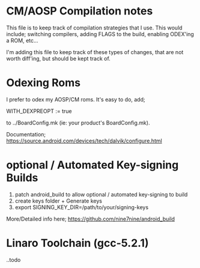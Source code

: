 # CM/AOSP Compilation notes

This file is to keep track of compilation strategies that I use. This would include; switching compilers, 
adding FLAGS to the build, enabling ODEX'ing a ROM, etc... 

I'm adding this file to keep track of these types of changes, that are not worth diff'ing, but should be kept track of.

# Odexing Roms

I prefer to odex my AOSP/CM roms. It's easy to do, add;

WITH_DEXPREOPT := true

to ../BoardConfig.mk (ie: your product's BoardConfig.mk). 

Documentation; https://source.android.com/devices/tech/dalvik/configure.html

# optional / Automated Key-signing Builds

1) patch android_build to allow optional / automated key-signing to build
2) create keys folder + Generate keys
3) export SIGNING_KEY_DIR=/path/to/your/signing-keys

More/Detailed info here; https://github.com/nine7nine/android_build

# Linaro Toolchain (gcc-5.2.1)

..todo
